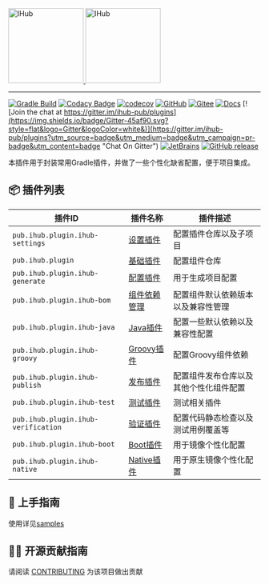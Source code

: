 <a target="_blank" href="https://ihub.pub/">
    <img src="https://cdn.jsdelivr.net/gh/ihub-pub/ihub-pub.github.io/ihub.svg" height="150" alt="IHub">
    <img src="https://cdn.jsdelivr.net/gh/ihub-pub/ihub-pub.github.io/ihub_plugins.svg" height="150" alt="IHub">
</a>

---

[![Gradle Build](https://github.com/ihub-pub/plugins/actions/workflows/gradle-build.yml/badge.svg)](https://github.com/ihub-pub/plugins/actions/workflows/gradle-build.yml)
[![Codacy Badge](https://api.codacy.com/project/badge/Grade/f866ca35cbb44347a210722a2da8aabc)](https://app.codacy.com/gh/ihub-pub/plugins?utm_source=github.com&utm_medium=referral&utm_content=ihub-pub/plugins&utm_campaign=Badge_Grade_Settings)
[![codecov](https://codecov.io/gh/ihub-pub/plugins/branch/main/graph/badge.svg?token=ZQ0WR3ZSWG)](https://codecov.io/gh/ihub-pub/plugins)
[![GitHub](https://img.shields.io/badge/GitHub-181717.svg?style=flat&logo=GitHub)](https://github.com/ihub-pub "IHubPub")
[![Gitee](https://img.shields.io/badge/Gitee-C71D23.svg?style=flat&logo=Gitee)](https://gitee.com/ihub-pub "IHubPub")
[![Docs](https://img.shields.io/badge/Docs-8CA1AF.svg?style=flat&logo=Read+the+Docs&logoColor=white)](https://doc.ihub.pub/plugins "Docs")
[![Join the chat at https://gitter.im/ihub-pub/plugins](https://img.shields.io/badge/Gitter-45af90.svg?style=flat&logo=Gitter&logoColor=white&)](https://gitter.im/ihub-pub/plugins?utm_source=badge&utm_medium=badge&utm_campaign=pr-badge&utm_content=badge "Chat On Gitter")
[![JetBrains](https://img.shields.io/badge/JetBrains-white.svg?style=flat&logo=JetBrains&logoColor=black)](https://www.jetbrains.com "Thanks to JetBrains for sponsoring")
[![GitHub release](https://img.shields.io/github/v/release/ihub-pub/plugins?color=white&label=release&labelColor=02303A&logo=Gradle)](https://plugins.gradle.org/plugin/pub.ihub.plugin "IHub Plugins Gradle Plugin")

本插件用于封装常用Gradle插件，并做了一些个性化缺省配置，便于项目集成。

## 📦 插件列表

| 插件ID | 插件名称 | 插件描述 |
|----|-------------|-------------|
| `pub.ihub.plugin.ihub-settings` | [设置插件](https://doc.ihub.pub/plugins/#/iHubSettings) | 配置插件仓库以及子项目 |
| `pub.ihub.plugin` | [基础插件](https://doc.ihub.pub/plugins/#/iHub) | 配置组件仓库 |
| `pub.ihub.plugin.ihub-generate` | [配置插件](https://doc.ihub.pub/plugins/#/iHubGenerate) | 用于生成项目配置 |
| `pub.ihub.plugin.ihub-bom` | [组件依赖管理](https://doc.ihub.pub/plugins/#/iHubBom) | 配置组件默认依赖版本以及兼容性管理 |
| `pub.ihub.plugin.ihub-java` | [Java插件](https://doc.ihub.pub/plugins/#/iHubJava) | 配置一些默认依赖以及兼容性配置 |
| `pub.ihub.plugin.ihub-groovy` | [Groovy插件](https://doc.ihub.pub/plugins/#/iHubGroovy) | 配置Groovy组件依赖 |
| `pub.ihub.plugin.ihub-publish` | [发布插件](https://doc.ihub.pub/plugins/#/iHubPublish) | 配置组件发布仓库以及其他个性化组件配置 |
| `pub.ihub.plugin.ihub-test` | [测试插件](https://doc.ihub.pub/plugins/#/iHubTest) | 测试相关插件 |
| `pub.ihub.plugin.ihub-verification` | [验证插件](https://doc.ihub.pub/plugins/#/iHubVerification) | 配置代码静态检查以及测试用例覆盖等 |
| `pub.ihub.plugin.ihub-boot` | [Boot插件](https://doc.ihub.pub/plugins/#/iHubBoot) | 用于镜像个性化配置 |
| `pub.ihub.plugin.ihub-native` | [Native插件](https://doc.ihub.pub/plugins/#/iHubNative) | 用于原生镜像个性化配置 |

## 🎉 上手指南

使用详见[samples](https://github.com/ihub-pub/plugins/tree/main/samples)

## 👨‍💻 开源贡献指南

请阅读 [CONTRIBUTING](./CONTRIBUTING.md) 为该项目做出贡献
